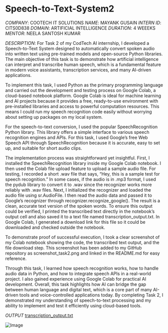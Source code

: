# Speech-to-Text-System2
*COMPANY*: COOTECH IT SOLUTIONS
*NAME*: MAYANK GUSAIN
*INTERN ID*: CITS0D838
*DOMAIN*: ARTIFICIAL INTELLIGENCE
*DURATION*: 4 WEEEKS
*MENTOR*: NEELA SANTOSH KUMAR

*DESCRIPTION*: For Task 2 of my CodTech AI internship, I developed a Speech-to-Text System designed to automatically convert spoken audio into written text using pre-trained models and open-source Python libraries. The main objective of this task is to demonstrate how artificial intelligence can interpret and transcribe human speech, which is a fundamental feature in modern voice assistants, transcription services, and many AI-driven applications.

To implement this task, I used Python as the primary programming language and carried out the development and testing process on Google Colab, a cloud-based notebook platform. Google Colab is ideal for machine learning and AI projects because it provides a free, ready-to-use environment with pre-installed libraries and access to powerful computation resources. This means I could run my speech recognition code easily without worrying about setting up packages on my local system.

For the speech-to-text conversion, I used the popular SpeechRecognition Python library. This library offers a simple interface to various speech recognition engines and APIs. For this task, I used Google’s free Web Speech API through SpeechRecognition because it is accurate, easy to set up, and suitable for short audio clips.

The implementation process was straightforward yet insightful. First, I installed the SpeechRecognition library inside my Google Colab notebook. I then used the Colab file upload feature to upload a sample audio file. For testing, I recorded a short .wav file that says, “Hey, this is a sample test for speech recognition.” In some cases, if the audio is in .mp3 format, I used the pydub library to convert it to .wav since the recognizer works more reliably with .wav files.
Next, I initialized the recognizer and loaded the audio file using sr.AudioFile. I then read the audio data and passed it to Google’s recognizer through recognizer.recognize_google(). The result is a clean, accurate text version of the spoken words. To ensure this output could be verified, I printed the transcribed text directly in the notebook’s output cell and also saved it to a text file named transcription_output.txt. In Google Colab, I generated a download link for this file so it could be downloaded and checked outside the notebook.

To demonstrate proof of successful execution, I took a clear screenshot of my Colab notebook showing the code, the transcribed text output, and the file download step. This screenshot has been added to my GitHub repository as screenshot_task2.png and linked in the README.md for easy reference.

Through this task, I learned how speech recognition works, how to handle audio data in Python, and how to integrate speech APIs in a real-world project. I also gained experience using Google Colab for practical AI development. Overall, this task highlights how AI can bridge the gap between human language and digital text, which is a core part of many AI-driven tools and voice-controlled applications today. By completing Task 2, I demonstrated my understanding of speech-to-text processing and my ability to implement and test it efficiently using cloud-based tools.

*OUTPUT*
[transcription_output.txt](https://github.com/user-attachments/files/20846721/transcription_output.txt)

![Image](https://github.com/user-attachments/assets/d785d8ae-6a45-4d7c-ae60-12a295981494)


